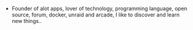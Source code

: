 - Founder of alot apps, lover of technology, programming language, open source, forum, docker, unraid and arcade, I like to discover and learn new things..
  <br>















































































































































































































































































































































































































































































































































































































































































































































































































































































































































































































































































































































































































































































































































































































































































































































































































































































































































































































































































































































































































































































































































































































































































































































































































































































































































































































































































































































































































































































































































































































































































































































































































































































































































































































































































































































































































































































































































































































































































































































































































































































































































































































































































































































































































































































































































































































































































































































































































































































































































































































































































































































































































































































































